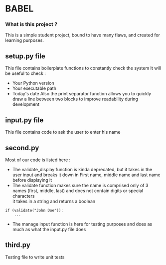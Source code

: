 # BABEL

### What is this project ?
This is a simple student project, bound to have many flaws, and created for learning purposes.

## setup.py file

This file contains boilerplate functions to constantly check the system
It will be useful to check :
- Your Python version
- Your executable path
- Today's date
Also the print separator function allows  you to quickly draw a line between two blocks to improve readability during development

## input.py file

This file contains code to ask the user to enter his name

## second.py

Most of our code is listed here :
- The validate_display function is kinda deprecated, but it takes in the user input and breaks it down in First name, middle name and last name before displaying it
- The validate function makes sure the name is comprised only of 3 names (first, middle, last) and does not contain digits or special characters  
it takes in a string and returns a boolean
```
if (validate("John Doe")):
    ...
```
- The manage input function is here for testing purposes and does as much as what the input.py file does

## third.py

Testing file to write unit tests